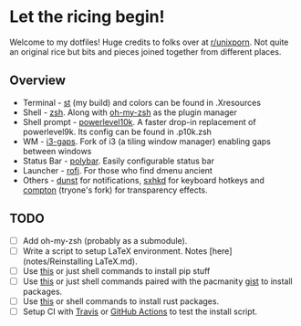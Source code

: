 # Let the ricing begin!

Welcome to my dotfiles! Huge credits to folks over at [r/unixporn](https://www.reddit.com/r/unixporn/). Not quite an original rice but bits and pieces joined together from different places.

## Overview

- Terminal - [st](https://github.com/PrayagS/st) (my build) and colors can be found in .Xresources
- Shell - [zsh](http://zsh.sourceforge.net/). Along with [oh-my-zsh](https://github.com/robbyrussell/oh-my-zsh) as the plugin manager
- Shell prompt - [powerlevel10k](https://github.com/romkatv/powerlevel10k). A faster drop-in replacement of powerlevel9k. Its config can be found in .p10k.zsh
- WM - [i3-gaps](https://github.com/Airblader/i3). Fork of i3 (a tiling window manager) enabling gaps between windows
- Status Bar - [polybar](https://github.com/polybar/polybar). Easily configurable status bar
- Launcher - [rofi](https://github.com/davatorium/rofi). For those who find dmenu ancient
- Others - [dunst](https://dunst-project.org/) for notifications, [sxhkd](https://github.com/baskerville/sxhkd) for keyboard hotkeys and [compton](https://github.com/tryone144/compton) (tryone's fork) for transparency effects.

## TODO

- [ ] Add oh-my-zsh (probably as a submodule).
- [ ] Write a script to setup LaTeX environment. Notes [here](notes/Reinstalling LaTeX.md).
- [ ] Use [this](https://github.com/sobolevn/dotbot-pip) or just shell commands to install pip stuff
- [ ] Use [this](https://github.com/oxson/dotbot-yay) or just shell commands paired with the pacmanity [gist](https://gist.github.com/PrayagS/4a2f5dcb9b09be0bd6649c6a194560ac) to install packages.
- [ ] Use [this](https://github.com/alexcormier/dotbot-rust) or shell commands to install rust packages.
- [ ] Setup CI with [Travis](https://travis-ci.com/getting_started) or [GitHub Actions](https://github.com/features/actions) to test the install script.
